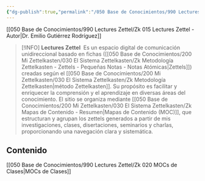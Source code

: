 ```yaml
---
{"dg-publish":true,"permalink":"/050 Base de Conocimientos/990 Lectures Zettel/Zk 010 Lectures Zettel by EGR/","title":["Zk 010 Lectures Zettel by EGR"],"tags":["digitalGarden","gardenEntry","gardenEntry","gardenEntry","gardenEntry","gardenEntry","gardenEntry","gardenEntry","gardenEntry"]}
---
```


[[050 Base de Conocimientos/990 Lectures Zettel/Zk 015 Lectures Zettel - Autor\|Dr. Emilio Gutiérrez Rodríguez]]


> [!INFO] **Lectures Zettel**
>  Es un espacio digital de comunicación unidireccional basado en fichas ([[050 Base de Conocimientos/200  Mi Zettelkasten/030 El Sistema Zettelkasten/Zk Metodología Zettelkasten - Zettels - Pequeñas Notas - Notas Atómicas\|Zettels]]) creadas según el [[050 Base de Conocimientos/200  Mi Zettelkasten/030 El Sistema Zettelkasten/Zk Metodología Zettelkasten\|método Zettelkasten]]. Su propósito es facilitar y enriquecer la comprensión y el aprendizaje en diversas áreas del conocimiento. El sitio se organiza mediante [[050 Base de Conocimientos/200  Mi Zettelkasten/030 El Sistema Zettelkasten/Zk Mapas de Contenido - Resumen\|Mapas de Contenido (MOC)]], que estructuran y agrupan los zettels generados a partir de mis investigaciones, clases, disertaciones, seminarios y charlas, proporcionando una navegación clara y sistemática.

## Contenido
[[050 Base de Conocimientos/990 Lectures Zettel/Zk 020 MOCs de Clases\|MOCs de Clases]]

